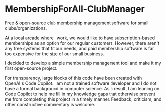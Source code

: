 # MembershipForAll-ClubManager
Free &amp; open-source club membership management software for small clubs/organizations. 

At a local arcade where I work, we would like to have subscription-based memberships as an option for our regular customers. However, there aren't any free systems that fit our needs, and paid membership software is far too expensive for the size of our small business. 

I decided to develop a simple membership management tool and make it my first open-source project. 

For transparency, large blocks of this code have been created with OpenAI's Code Copilot. I am not a trained software developer and I do not have a formal background in computer science. As a result, I am leaning on Code Copilot to help me fill in my knowledge gaps that otherwise prevent me from completing this project in a timely manner. Feedback, criticism, and other constructive commentary is welcome. 
